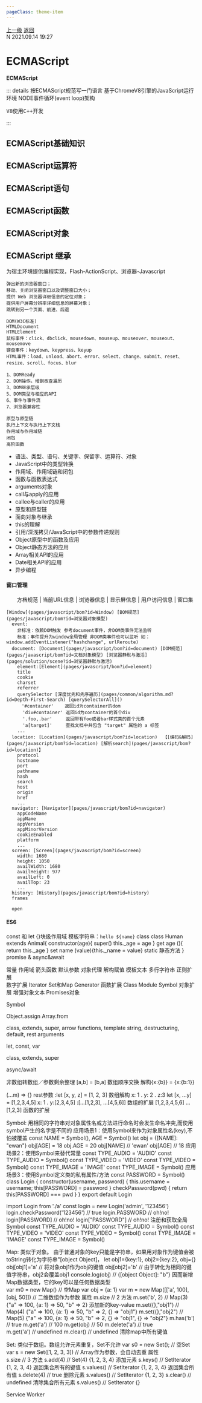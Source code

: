 ```yaml
---
pageClass: theme-item
---
```

<div class="extend-header">
    <div class="info">
        <div class="record">
            <a class="back" href="./">上一级</a>
            <a class="back" href="./">返回</a>
        </div>        
        <div class="mini">
            <span>N 2021.09.14 19:27</span>
        </div>
    </div>
    <div class="content"></div>
</div>
<div class="content-header">
<h1>ECMAScript</h1><strong>ECMAScript</strong>
</div>
<div class="static-content">


::: details 按ECMAScript规范写一门语言
基于ChromeV8引擎的JavaScript运行环境   NODE事件循环(event loop)架构
<pre>
V8使用C++开发
</pre>
:::

## ECMAScript基础知识

## ECMAScript运算符

## ECMAScript语句

## ECMAScript函数

## ECMAScript对象

## ECMAScript 继承



为宿主环境提供编程实现，Flash-ActionScript、浏览器-Javascript

```
弹出新的浏览器窗口；
移动、关闭浏览器窗口以及调整窗口大小；
提供 Web 浏览器详细信息的定位对象；　
提供用户屏幕分辨率详细信息的屏幕对象；
跳转到另一个页面、前进、后退

DOM(W3C标准)
HTMLDocument
HTMLElement
鼠标事件：click、dbclick、mousedown、mouseup、mouseover、mouseout、mousemove
键盘事件：keydown、keypress、keyup
HTML事件：load、unload、abort、error、select、change、submit、reset、resize、scroll、focus、blur

1、DOMReady
2、DOM操作。增删改查遍历
3、DOM继承层级
5、DOM类型与相应的API
6、事件与事件流
7、浏览器兼容性

原型与原型链
执行上下文与执行上下文栈
作用域与作用域链
闭包
高阶函数
```

- 语法、类型、语句、关键字、保留字、运算符、对象
- JavaScript中的类型转换
- 作用域、作用域链和闭包
- 函数与函数表达式
- arguments对象
- call与apply的应用
- callee与caller的应用
- 原型和原型链
- 面向对象与继承
- this的理解
- 引用/深浅拷贝/JavaScript中的参数传递规则
- Object原型中的函数及应用
- Object静态方法的应用
- Array相关API的应用
- Date相关API的应用
- 异步编程

#### 窗口管理
　　方档规范 | 当前URL信息 | 浏览器信息 | 显示屏信息 | 用户访问信息 | 窗口集
```tree
[Window](pages/javascript/bom?id=Window) [BOM规范](pages/javascript/bom?id=浏览器对象模型)
  event: 
    非标准：依赖DOM触发 参考document事件，非DOM类事件无法监听
    标准：事件提升为window全局管理 非DOM类事件也可以监听 如：window.addEventListener("hashchange", urlReroute)
  document: [Document](pages/javascript/bom?id=document) [DOM规范](pages/javascript/bom?id=文档对象模型) [浏览器静默与激活](pages/solution/scene?id=浏览器静默与激活)
    element:[Element](pages/javascript/bom?id=element)
    title
    cookie
    charset
    referrer
    querySelector [深度优先和先序遍历](pages/common/algorithm.md?id=Depth-First-Search) [querySelectorAll]()
  　  '#container'    返回id为container的dom
      'div#container' 返回id为container的首个div
      '.foo,.bar'     返回带有foo或者bar样式类的首个元素
      'a[target]'     查找文档中共包含 "target" 属性的 a 标签
    ...
  location: [Location](pages/javascript/bom?id=location)  【[编码&解码](pages/javascript/bom?id=location) [解析search](pages/javascript/bom?id=location)】
    protocol
    hostname
    port
    pathname
    hash
    search
    host
    origin
    href
    ...
  navigator: [Navigator](pages/javascript/bom?id=navigator)
    appCodeName
    appName
    appVersion 
    appMinorVersion
    cookieEnabled
    platform
    ...
  screen: [Screen](pages/javascript/bom?id=screen)
    width: 1680
    height: 1050
    availWidth: 1680
    availHeight: 977
    availLeft: 0
    availTop: 23
    ...
  history: [History](pages/javascript/bom?id=history)
  frames

  open 
```

#### ES6
const 和 let  {}块级作用域
模板字符串：`hello ${name}`
class
class Human extends Animal{
constructor(age){
super()
this._age = age
}
get age (){ return this._age }
set name (value){this._name = value}
static 静态方法
}
promise & async&await

常量    作用域    箭头函数   默认参数    对象代理
解构赋值   模板文本  多行字符串   正则扩展   
数字扩展   Iterator    Set和Map   Generator
函数扩展   Class   Module   Symbol
对象扩展
增强对象文本
Promises对象

Symbol

Object.assign
Array.from

class, extends, super, 
arrow functions, 
template string, destructuring, default, rest arguments

let, const, var

 class, extends, super

async/await

非数组转数组／参数剩余整理
[a,b] = [b,a] 数组顺序交换
解构{x:{b}} = {x:{b:1}}

 (...m) => {}                      rest参数
:let [x, y, z] = [1, 2, 3]      数组解构 x: 1 .  y: 2 .  z:3
let [x, ...y] = [1,2,3,4,5]    x: 1 .  y:[2,3,4,5]
:[...[1,2,3], ...[4,5,6]]        数组的扩展 [1,2,3,4,5,6]
 ...[1,2,3]                           函数的扩展

Symbol: 用相同的字符串对对象属性名或方法进行命名时会发生命名冲突,而使用symbol产生的名字是不同的
应用场景1：使用Symbol来作为对象属性名(key),不怕被覆盖
const NAME = Symbol(), AGE = Symbol()
let obj = {[NAME]: "ewan"}
obj[AGE] = 18
obj.AGE = 20
obj[NAME] // 'ewan'
obj[AGE] // 18
应用场景2：使用Symbol来替代常量
const TYPE_AUDIO = 'AUDIO'     const TYPE_AUDIO = Symbol()
const TYPE_VIDEO = 'VIDEO'     const TYPE_VIDEO = Symbol()
const TYPE_IMAGE = 'IMAGE'     const TYPE_IMAGE = Symbol()
应用场景3：使用Symbol定义类的私有属性/方法
const PASSWORD = Symbol()
class Login {
  constructor(username, password) { this.username = username; this[PASSWORD] = password }
  checkPassword(pwd) { return this[PASSWORD] === pwd }
}
export default Login

import Login from './a'
const login = new Login('admin', '123456')
login.checkPassword('123456')  // true
login.PASSWORD  // oh!no!
login[PASSWORD] // oh!no!
login["PASSWORD"] // oh!no!
注册和获取全局Symbol
const TYPE_AUDIO = 'AUDIO'     const TYPE_AUDIO = Symbol()
const TYPE_VIDEO = 'VIDEO'     const TYPE_VIDEO = Symbol()
const TYPE_IMAGE = 'IMAGE'     const TYPE_IMAGE = Symbol()

Map: 类似于对象。
由于普通对象的key只能是字符串，如果用对象作为键值会被toString转化为字符串"[object Object]，
let obj1={key:1}, obj2={key:2}, obj={}
obj[obj1]='a'    // 将对象obj1作为obj的键值
obj[obj2]='b'    // 由于转化为相同的键值字符串，obj2会覆盖obj1
console.log(obj) // {[object Object]: "b"}
因而新增Map数据类型，它的key可以是任何数据类型  
var m0 = new Map() // 空Map
var obj = {a: 1}
var m = new Map([['a', 100], [obj, 50]]) // 二维数组作为参数
属性 
m.size // 2
方法
m.set('b', 2)    // Map(3) {"a" => 100, {a: 1} => 50, "b" => 2}                              添加新的key-value
m.set({},"obj1") // Map(4) {"a" => 100, {a: 1} => 50, "b" => 2, {} => "obj1"}
m.set({},"obj2") // Map(5) {"a" => 100, {a: 1} => 50, "b" => 2, {} => "obj1", {} => "obj2"}
m.has('b')       // true 
m.get('a')       // 100
m.get(obj)       // 50
m.delete('a')    // true                
m.get('a')       // undefined
m.clear()        // undefined 清除map中所有键值

Set: 类似于数组。数组允许元素重复，Set不允许
var s0 = new Set(); // 空Set
var s = new Set([1, 2, 3, 3]) // Array作为参数，会自动去重
属性  
s.size      // 3
方法
s.add(4)    // Set(4) {1, 2, 3, 4}          添加元素
s.keys()    // SetIterator {1, 2, 3, 4}     返回集合所有的键值
s.values()  // SetIterator {1, 2, 3, 4}     返回集合所有值
s.delete(4) // true                         删除元素
s.values()  // SetIterator {1, 2, 3}
s.clear()   // undefined                    清除集合所有元素
s.values()  // SetIterator {}

Service Worker

</div>